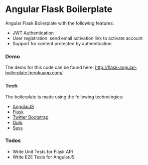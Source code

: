 # Angular Flask Boilerplate

Angular Flask Boilerplate with the following features:

  - JWT Authentication
  - User registration: send email activation link to activate account
  - Support for content protected by authentication

### Demo
The demo for this code can be found here:
http://flask-angular-boilerplate.herokuapp.com/

### Tech

The boilerplate is made using the following technologies:

* [AngularJS]
* [Flask]
* [Twitter Bootstrap] 
* [Gulp] 
* [Sass]


### Todos

 - Write Unit Tests for Flask API
 - Write E2E Tests for AngularJS

[//]: # (These are reference links used in the body of this note and get stripped out when the markdown processor does it's job. There is no need to format nicely because it shouldn't be seen. Thanks SO - http://stackoverflow.com/questions/4823468/store-comments-in-markdown-syntax)


   [Twitter Bootstrap]: <http://twitter.github.com/bootstrap/>
   [AngularJS]: <http://angularjs.org>
   [Gulp]: <http://gulpjs.com>
   [Flask]: <http://flask.pocoo.org/>
   [Sass]: <http://sass-lang.com/>
  


